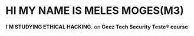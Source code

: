 # HI MY NAME IS MELES MOGES(M3)

**I'M STUDYING ETHICAL HACKING.**
on **Geez Tech Security Teste® course**
